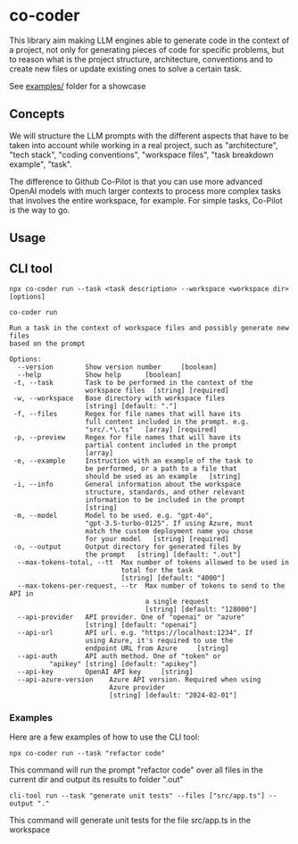 # co-coder

This library aim making LLM engines able to generate code in the context of a project, not only for generating pieces of code for specific problems, but to reason what is the project structure, architecture, conventions and to create new files or update existing ones to solve a certain task.

See [examples/](/examples/) folder for a showcase

## Concepts

We will structure the LLM prompts with the different aspects that have to be taken into account while working in a real project, such as "architecture", "tech stack", "coding conventions", "workspace files", "task breakdown example", "task".

The difference to Github Co-Pilot is that you can use more advanced OpenAI models with much larger contexts to process more complex tasks that involves the entire workspace, for example. For simple tasks, Co-Pilot is the way to go.

## Usage

## CLI tool

```
npx co-coder run --task <task description> --workspace <workspace dir> [options]
```

```
co-coder run

Run a task in the context of workspace files and possibly generate new files
based on the prompt

Options:
  --version        Show version number     [boolean]
  --help           Show help      [boolean]
 -t, --task        Task to be performed in the context of the
                   workspace files  [string] [required]
 -w, --workspace   Base directory with workspace files
                   [string] [default: "."]
 -f, --files       Regex for file names that will have its
                   full content included in the prompt. e.g.
                   "src/.*\.ts"   [array] [required]
 -p, --preview     Regex for file names that will have its
                   partial content included in the prompt
                   [array]
 -e, --example     Instruction with an example of the task to
                   be performed, or a path to a file that
                   should be used as an example   [string]
 -i, --info        General information about the workspace
                   structure, standards, and other relevant
                   information to be included in the prompt
                   [string]
 -m, --model       Model to be used. e.g. "gpt-4o",
                   "gpt-3.5-turbo-0125". If using Azure, must
                   match the custom deployment name you chose
                   for your model   [string] [required]
 -o, --output      Output directory for generated files by
                   the prompt   [string] [default: ".out"]
  --max-tokens-total, --tt  Max number of tokens allowed to be used in
                            total for the task
                            [string] [default: "4000"]
  --max-tokens-per-request, --tr  Max number of tokens to send to the API in
                                  a single request
                                  [string] [default: "128000"]
  --api-provider   API provider. One of "openai" or "azure"
                   [string] [default: "openai"]
  --api-url        API url. e.g. "https://localhost:1234". If
                   using Azure, it's required to use the
                   endpoint URL from Azure     [string]
  --api-auth       API auth method. One of "token" or
          "apikey" [string] [default: "apikey"]
  --api-key        OpenAI API key     [string]
  --api-azure-version    Azure API version. Required when using
                         Azure provider
                         [string] [default: "2024-02-01"]
```

### Examples

Here are a few examples of how to use the CLI tool:

```
npx co-coder run --task "refactor code"
```

This command will run the prompt "refactor code" over all files in the current dir and output its results to folder ".out"

```
cli-tool run --task "generate unit tests" --files ["src/app.ts"] --output "."
```

This command will generate unit tests for the file src/app.ts in the workspace
